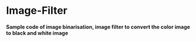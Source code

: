 # Image-Filter

#### Sample code of image binarisation, image filter to convert the color image to black and white image
